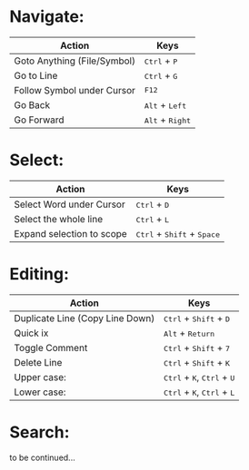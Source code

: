 # Navigate:

Action|Keys
---|---|
Goto Anything (File/Symbol)  | <kbd>Ctrl</kbd> + <kbd>P</kbd>    |  
Go to Line                   |<kbd>Ctrl</kbd> + <kbd>G</kbd>                 |      
Follow Symbol under Cursor   |<kbd>F12</kbd>  |
Go Back                      |<kbd>Alt</kbd> + <kbd>Left</kbd>|
Go Forward                   |<kbd>Alt</kbd> + <kbd>Right</kbd>|


# Select:

Action|Keys
---|---|
Select Word under Cursor        |<kbd>Ctrl</kbd> + <kbd>D</kbd>|
Select the whole line           |<kbd>Ctrl</kbd> + <kbd>L</kbd>|
Expand selection to scope       |<kbd>Ctrl</kbd> + <kbd>Shift</kbd> + <kbd>Space</kbd>|


# Editing:

Action|Keys
---|---|
Duplicate Line (Copy Line Down) |<kbd>Ctrl</kbd> + <kbd>Shift</kbd> + <kbd>D</kbd>|
Quick ix                        |<kbd>Alt</kbd> + <kbd>Return</kbd>|
Toggle Comment                  |<kbd>Ctrl</kbd> + <kbd>Shift</kbd> + <kbd>7</kbd>|
Delete Line                     |<kbd>Ctrl</kbd> + <kbd>Shift</kbd> + <kbd>K</kbd>|
Upper case:                     |<kbd>Ctrl</kbd> + <kbd>K</kbd>, <kbd>Ctrl</kbd> + <kbd>U</kbd>|
Lower case:                     |<kbd>Ctrl</kbd> + <kbd>K</kbd>, <kbd>Ctrl</kbd> + <kbd>L</kbd>|

# Search:

to be continued...
